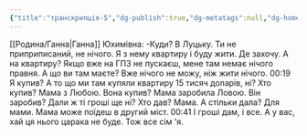 ```yaml
---
{"title":"транскрипція-5","dg-publish":true,"dg-metatags":null,"dg-home":null,"permalink":"/transkripcziyi/transkripcziya-5/","dgPassFrontmatter":true,"noteIcon":""}
---
```



 
[[Родина/Ганна\|Ганна]] Юхимівна:
-Куди? В Луцьку. Ти не приприписаний, не нічого. Я з нему квартиру і буду жити. Де захочу. А на квартиру? Якщо вже на ГПЗ не пускаєш, мене там немає нічого правня. А що ви там маєте? Вже нічого не можу, ніж жити нічого. 
00:19
Я купив? А то що ми там купяли квартиру 15 тисяч доларів, ні? Хто купив? Мама з Любою. Вона купив? Мама заробила Ловою. Він заробив? Дали ж ті гроші ще ні? Хто дав? Мама. А стільки дала? Для мами. Мама може поїдеш в другий міст. 
00:41
І гроші дам, і все. А у вас, хай ця нього царака не буде. Тож все сім 'я. 